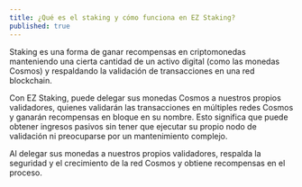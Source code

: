 ```yaml
---
title: ¿Qué es el staking y cómo funciona en EZ Staking?
published: true
---
```


Staking es una forma de ganar recompensas en criptomonedas manteniendo una cierta cantidad de un activo digital (como las monedas Cosmos) y respaldando la validación de transacciones en una red blockchain.

Con EZ Staking, puede delegar sus monedas Cosmos a nuestros propios validadores, quienes validarán las transacciones en múltiples redes Cosmos y ganarán recompensas en bloque en su nombre. Esto significa que puede obtener ingresos pasivos sin tener que ejecutar su propio nodo de validación ni preocuparse por un mantenimiento complejo.

Al delegar sus monedas a nuestros propios validadores, respalda la seguridad y el crecimiento de la red Cosmos y obtiene recompensas en el proceso.
